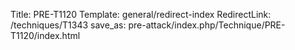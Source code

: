 Title: PRE-T1120
Template: general/redirect-index
RedirectLink: /techniques/T1343
save_as: pre-attack/index.php/Technique/PRE-T1120/index.html